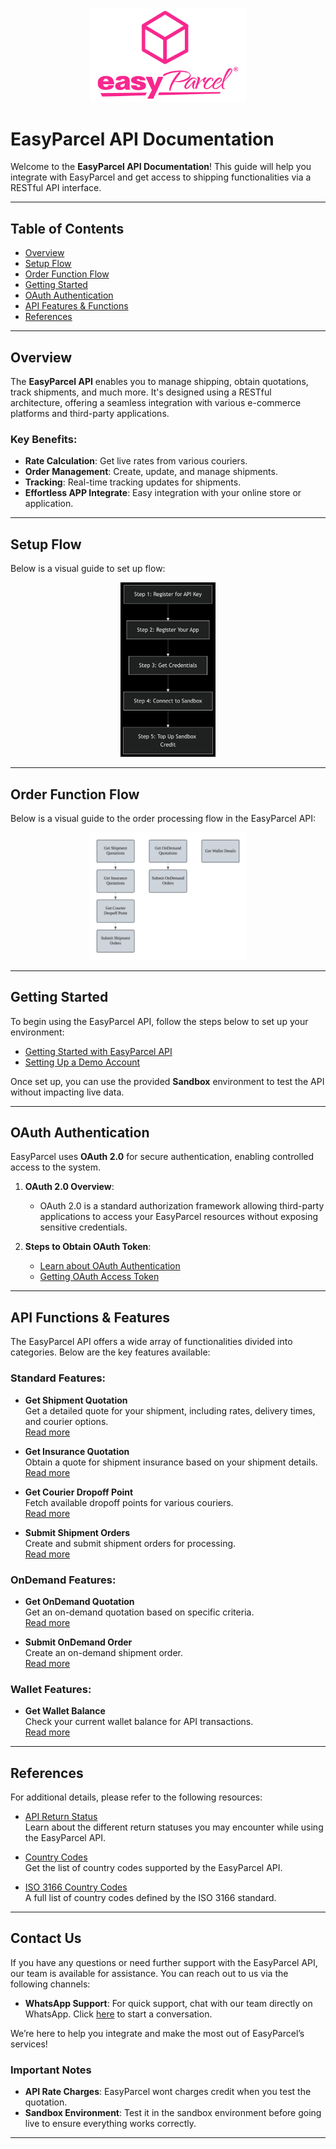 <p align="center">
  <img src="7.Pictures/easyparcel-transparentqquare-md.png" alt="EasyParcel Logo" style="width:250px;">
</p>

# EasyParcel API Documentation

Welcome to the **EasyParcel API Documentation**! This guide will help you integrate with EasyParcel and get access to shipping functionalities via a RESTful API interface. 

---

## **Table of Contents**

- [Overview](#overview)
- [Setup Flow](#setup-flow)
- [Order Function Flow](#order-function-flow)
- [Getting Started](#getting-started)
- [OAuth Authentication](#oauth-authentication)
- [API Features & Functions](#api-functions--features)
- [References](#references)

---

## **Overview**

The **EasyParcel API** enables you to manage shipping, obtain quotations, track shipments, and much more. It's designed using a RESTful architecture, offering a seamless integration with various e-commerce platforms and third-party applications.

### **Key Benefits**:
- **Rate Calculation**: Get live rates from various couriers.
- **Order Management**: Create, update, and manage shipments.
- **Tracking**: Real-time tracking updates for shipments.
- **Effortless APP Integrate**: Easy integration with your online store or application.

---
## **Setup Flow**

Below is a visual guide to set up flow:

<p align="center">
  <img src="7.Pictures/setupflow.png" alt="Setup flow" style="width:30%; margin:0; padding:0;">
</p>

---
## **Order Function Flow**

Below is a visual guide to the order processing flow in the EasyParcel API:

<p align="center">
  <img src="7.Pictures/flow_chart.png" alt="Order Flow Chart" style="width:50%; margin:0; padding:0;">
</p>

---

## **Getting Started**

To begin using the EasyParcel API, follow the steps below to set up your environment:

- [Getting Started with EasyParcel API](2.Integration/get_started_with_easy_parcel_open_API.md)
- [Setting Up a Demo Account](2.Integration/setup_demo_account.md)

Once set up, you can use the provided **Sandbox** environment to test the API without impacting live data.

---

## **OAuth Authentication**

EasyParcel uses **OAuth 2.0** for secure authentication, enabling controlled access to the system.

1. **OAuth 2.0 Overview**:
    - OAuth 2.0 is a standard authorization framework allowing third-party applications to access your EasyParcel resources without exposing sensitive credentials.
  
2. **Steps to Obtain OAuth Token**:
    - [Learn about OAuth Authentication](3.OAuth_Authentication/1.oauth_authentication.md)
    - [Getting OAuth Access Token](Guides/3.get_oauth_access_token.md)

---
## **API Functions & Features**

The EasyParcel API offers a wide array of functionalities divided into categories. Below are the key features available:

### **Standard Features**:
- **Get Shipment Quotation**  
  Get a detailed quote for your shipment, including rates, delivery times, and courier options.  
  [Read more](Features/Shipping/1.get_shipment_quotation.md)

- **Get Insurance Quotation**  
  Obtain a quote for shipment insurance based on your shipment details.  
  [Read more](Features/Shipping/2.get_insurance_quotation.md)

- **Get Courier Dropoff Point**  
  Fetch available dropoff points for various couriers.  
  [Read more](Features/Shipping/3.get_courier_dropoff_point.md)

- **Submit Shipment Orders**  
  Create and submit shipment orders for processing.  
  [Read more](Features/Shipping/4.submit_shipment_orders.md)

### **OnDemand Features**:
- **Get OnDemand Quotation**  
  Get an on-demand quotation based on specific criteria.  
  [Read more](Features/OnDemand/1.get_ondemand_quotation.md)

- **Submit OnDemand Order**  
  Create an on-demand shipment order.  
  [Read more](Features/OnDemand/2.submit_ondemand_order.md)

### **Wallet Features**:
- **Get Wallet Balance**  
  Check your current wallet balance for API transactions.  
  [Read more](Features/get_wallet.md)

---
## **References**

For additional details, please refer to the following resources:

- [API Return Status](References/API_return_status.md)  
  Learn about the different return statuses you may encounter while using the EasyParcel API.
  
- [Country Codes](References/country_code.md)  
  Get the list of country codes supported by the EasyParcel API.

- [ISO 3166 Country Codes](References/ISO_3166.md)  
  A full list of country codes defined by the ISO 3166 standard.
---
## **Contact Us**

If you have any questions or need further support with the EasyParcel API, our team is available for assistance. You can reach out to us via the following channels:
- **WhatsApp Support**: For quick support, chat with our team directly on WhatsApp. Click [here](https://wa.me/6042023160) to start a conversation.

We’re here to help you integrate and make the most out of EasyParcel’s services!



### **Important Notes**
- **API Rate Charges**: EasyParcel wont charges credit when you test the quotation.
- **Sandbox Environment**: Test it in the sandbox environment before going live to ensure everything works correctly.

---

